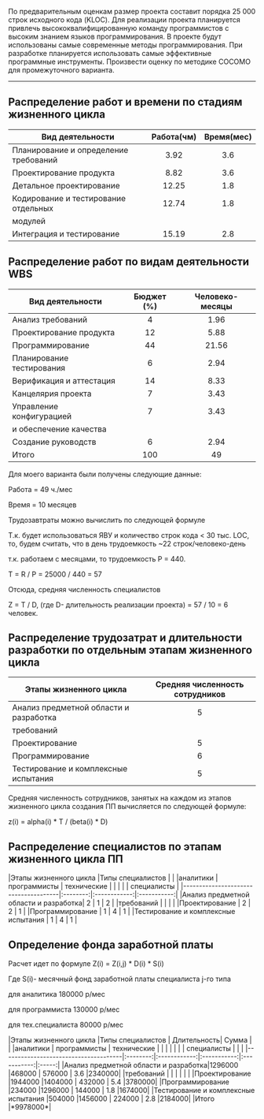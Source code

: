 По предварительным оценкам размер проекта составит порядка 25 000 строк
исходного кода (KLOC). Для реализации проекта планируется привлечь
высококвалифицированную команду программистов с высоким знанием языков
программирования. В проекте будут использованы самые современные методы
программирования. При разработке планируется использовать самые эффективные
программные инструменты. Произвести оценку по методике COCOMO для
промежуточного варианта.
***
## Распределение работ и времени по стадиям жизненного цикла
|Вид деятельности                      |Работа(чм)|Время(мес)     |
|--------------------------------------|:--------:|:-------------:|
|Планирование и определение требований |3.92      |3.6            |
|Проектирование продукта               |8.82      |3.6            |
|Детальное проектирование              |12.25     |1.8            |
|Кодирование и тестирование отдельных  |12.74     |1.8            |
|модулей                               |          |               |
|Интеграция и тестирование             |15.19     |2.8            |


## Распределение работ по видам деятельности WBS
|Вид деятельности         |Бюджет (%)|Человеко-месяцы|
|-------------------------|:--------:|:-------------:|
|Анализ требований        |4         |1.96           |
|Проектирование продукта  |12        |5.88           |
|Программирование         |44        |21.56          |
|Планирование тестирования|6         |2.94           |
|Верификация и аттестация |14        |8.33           |
|Канцелярия проекта       |7         |3.43           |
|Управление конфигурацией |7         |3.43           |
|и обеспечение качества   |          |               |
|Создание руководств      |6         |2.94           |
|Итого                    |100       |49             |

<p>Для моего варианта были получены следующие данные:</p>
<p>Работа = 49 ч./мес</p>
<p>Время = 10 месяцев</p>
<p>Трудозавтраты можно вычислить по следующей формуле</p>
<p>Т.к. будет использоваться ЯВУ и количество строк кода < 30 тыс. LOC, то, будем считать, что в день трудоемкость ~22 строк/человеко-день</p>
<p>т.к. работаем с месяцами, то трудоемкость P = 440.</p>
<p>T = R / P = 25000 / 440 = 57</p>
<p>Отсюда, средняя численность специалистов</p>
<p>Z = T / D, (где D- длительность реализации проекта) = 57 / 10 = 6 человек.</p>

## Распределение трудозатрат и длительности разработки по отдельным этапам жизненного цикла

|Этапы жизненного цикла                |Средняя численность сотрудников|
|--------------------------------------|:-----------------------------:|
|Анализ предметной области и разработка|5                              |
|требований                            |                               |
|Проектирование                        |5                              |
|Программирование                      |6                              |
|Тестирование и комплексные испытания  |5                              |

<p>Средняя численность сотрудников, занятых на каждом из этапов жизненного цикла создания ПП вычисляется по следующей формуле:</p>
<p>z(i) = alpha(i) * T / (beta(i) * D)</p>

## Распределение специалистов по этапам жизненного цикла ПП
|Этапы жизненного цикла                |Типы специалистов                      |
|                                      |аналитики | программисты | технические |
|                                      |          |              | специалисты |
|--------------------------------------|:--------:|:------------:|:-----------:|
|Анализ предметной области и разработка|    2     |      1       |      2      |
|требований                            |          |              |             |
|Проектирование                        |    2     |      2       |      1      |
|Программирование                      |    1     |      4       |      1      |
|Тестирование и комплексные испытания  |    1     |      4       |      1      |

## Определение фонда заработной платы
<p>Расчет идет по формуле Z(i) = Z(i,j) * D(i) * S(i)</p>
<p>Где S(i)- месячный фонд заработной платы специалиста j-го типа</p>
<p>для аналитика 180000 р/мес</p>
<p>для программиста 130000 р/мес</p>
<p>для тех.специалиста 80000 р/мес</p>
|Этапы жизненного цикла                |Типы специалистов                      | Длительность| Сумма |
|                                      |аналитики | программисты | технические |             |       |
|                                      |          |              | специалисты |             |       |   
|--------------------------------------|:--------:|:------------:|:-----------:|:-----------:|:-----:|
|Анализ предметной области и разработка|1296000   |468000        | 576000      |     3.6     |2340000|
|требований                            |          |              |             |             |       | 
|Проектирование                        |1944000   |1404000       | 432000      |     5.4     |3780000|
|Программирование                      |234000    |1296000       | 144000      |     1.8     |1674000|
|Тестирование и комплексные испытания  |504000    |1456000       | 224000      |     2.8     |2184000|
|Итого                                                                                       |*9978000*|

